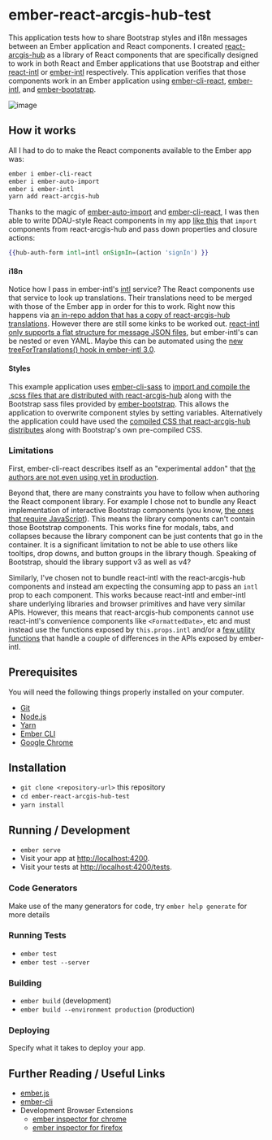 # ember-react-arcgis-hub-test

This application tests how to share Bootstrap styles and i18n messages between an Ember application and React components. I created [react-arcgis-hub](https://github.com/tomwayson/react-arcgis-hub) as a library of React components that are specifically designed to work in both React and Ember applications that use Bootstrap and either [react-intl](https://github.com/yahoo/react-intl) or [ember-intl] respectively. This application verifies that those components work in an Ember application using [ember-cli-react], [ember-intl], and [ember-bootstrap].

![image](https://user-images.githubusercontent.com/662944/46497113-80080600-c7ce-11e8-8f95-8dc4f102709c.png)

## How it works
All I had to do to make the React components available to the Ember app was:

```bash
ember i ember-cli-react
ember i ember-auto-import
ember i ember-intl
yarn add react-arcgis-hub
```

Thanks to the magic of   [ember-auto-import](https://github.com/ef4/ember-auto-import) and [ember-cli-react], I was then able to write DDAU-style React components in my app [like this](./app/components/HubAuthForm.jsx) that `import` components from react-arcgis-hub and pass down properties and closure actions:

```hbs
{{hub-auth-form intl=intl onSignIn=(action 'signIn') }}
```

#### i18n

Notice how I pass in ember-intl's [intl](https://github.com/ember-intl/ember-intl/blob/2.x/docs/ember-service-api.md) service? The React components use that service to look up translations. Their translations need to be merged with those of the Ember app in order for this to work. Right now this happens via [an in-repo addon that has a copy of  react-arcgis-hub translations](./lib/ember-react-arcgis-hub/ttranslations). However there are still some kinks to be worked out. [react-intl only supports a flat structure for message JSON files](https://github.com/yahoo/react-intl/issues/207#issuecomment-154176858), but ember-intl's can be nested or even YAML. Maybe this can be automated using the [new treeForTranslations() hook in ember-intl 3.0](https://github.com/ember-intl/ember-intl/blob/master/docs/addon-support.md#advanced-usage-treefortranslations).

#### Styles
This example application uses [ember-cli-sass](https://github.com/aexmachina/ember-cli-sass) to [import and compile the .scss files that are distributed with react-arcgis-hub](./app/styles/app.scss) along with the Bootstrap sass files provided by [ember-bootstrap]. This allows the application to overwrite component styles by setting variables. Alternatively the application could have used the [compiled CSS that react-arcgis-hub distributes](https://unpkg.com/react-arcgis-hub@0.0.1/dist/css/) along with Bootstrap's own pre-compiled CSS.

### Limitations

First, ember-cli-react describes itself as an "experimental addon" that [the authors are not even using yet in production](https://github.com/AltSchool/ember-cli-react).

Beyond that, there are many constraints you have to follow when authoring the React component library. For example I chose not to bundle any React implementation of interactive Bootstrap components (you know, [the ones that require JavaScript](https://getbootstrap.com/docs/3.3/javascript/)). This means the library components can't contain those Bootstrap components. This works fine for modals, tabs, and collapses because the library component can be just contents that go in the container. It is a significant limitation to not be able to use others like tooltips, drop downs, and button groups in the library though. Speaking of Bootstrap, should the library support v3 as well as v4?

Similarly, I've chosen not to bundle react-intl with the react-arcgis-hub components and instead am expecting the consuming app to pass an `intl` prop to each component. This works because react-intl and ember-intl share underlying libraries and browser primitives and have very similar APIs. However, this means that react-arcgis-hub components cannot use react-intl's convenience components like `<FormattedDate>`, etc and must instead use the functions exposed by `this.props.intl` and/or a [few utility functions](https://github.com/tomwayson/react-arcgis-hub/blob/3571d335b73b8170b12a0669546ee1bf08043492/src/utils/index.ts) that handle a couple of differences in the APIs exposed by ember-intl.

## Prerequisites

You will need the following things properly installed on your computer.

* [Git](https://git-scm.com/)
* [Node.js](https://nodejs.org/)
* [Yarn](https://yarnpkg.com/)
* [Ember CLI](https://ember-cli.com/)
* [Google Chrome](https://google.com/chrome/)

## Installation

* `git clone <repository-url>` this repository
* `cd ember-react-arcgis-hub-test`
* `yarn install`

## Running / Development

* `ember serve`
* Visit your app at [http://localhost:4200](http://localhost:4200).
* Visit your tests at [http://localhost:4200/tests](http://localhost:4200/tests).

### Code Generators

Make use of the many generators for code, try `ember help generate` for more details

### Running Tests

* `ember test`
* `ember test --server`

### Building

* `ember build` (development)
* `ember build --environment production` (production)

### Deploying

Specify what it takes to deploy your app.

## Further Reading / Useful Links

* [ember.js](https://emberjs.com/)
* [ember-cli](https://ember-cli.com/)
* Development Browser Extensions
  * [ember inspector for chrome](https://chrome.google.com/webstore/detail/ember-inspector/bmdblncegkenkacieihfhpjfppoconhi)
  * [ember inspector for firefox](https://addons.mozilla.org/en-US/firefox/addon/ember-inspector/)

[ember-cli-react]:https://github.com/AltSchool/ember-cli-react
[ember-bootstrap]:https://www.ember-bootstrap.com/
[ember-intl]:https://github.com/ember-intl/ember-intl
